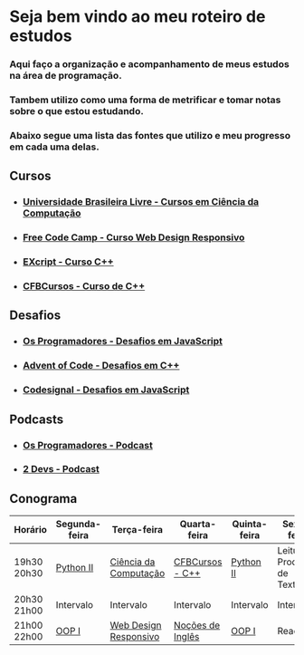 # Seja bem vindo ao meu roteiro de estudos

### Aqui faço a organização e acompanhamento de meus estudos na área de programação.

### Tambem utilizo como uma forma de metrificar e tomar notas sobre o que estou estudando.

### Abaixo segue uma lista das fontes que utilizo e meu progresso em cada uma delas.

## Cursos
  
- ### [Universidade Brasileira Livre  - Cursos em Ciência da Computação](https://github.com/ValdineiJunior/roteiro-de-estudos/issues/1)

- ### [Free Code Camp - Curso Web Design Responsivo](https://github.com/ValdineiJunior/roteiro-de-estudos/issues/2)

- ### [EXcript - Curso C++](https://github.com/ValdineiJunior/roteiro-de-estudos/issues/26)

- ### [CFBCursos - Curso de C++](https://github.com/ValdineiJunior/roteiro-de-estudos/issues/31)

## Desafios

- ### [Os Programadores - Desafios em JavaScript](https://github.com/ValdineiJunior/roteiro-de-estudos/issues/3)

- ### [Advent of Code - Desafios em C++](https://github.com/ValdineiJunior/roteiro-de-estudos/issues/27)

- ### [Codesignal - Desafios em JavaScript](https://github.com/ValdineiJunior/roteiro-de-estudos/issues/40)
  
## Podcasts

- ### [Os Programadores - Podcast](https://github.com/ValdineiJunior/roteiro-de-estudos/issues/6)
- ### [2 Devs - Podcast](https://github.com/ValdineiJunior/roteiro-de-estudos/issues/7)


## Conograma

| Horário     | Segunda-feira            | Terça-feira         | Quarta-feira      | Quinta-feira | Sexta-feira                 |
|-------------|------------------------|-----------------------|------------------|--------------|------------------------------|
| 19h30 20h30 | [Python II](https://pt.coursera.org/learn/ciencia-computacao-python-conceitos-2) | [Ciência da Computação](https://ead.napratica.org.br/enrollments) | [CFBCursos - C++](https://www.youtube.com/playlist?list=PLx4x_zx8csUjczg1qPHavU1vw1IkBcm40)  | [Python II](https://pt.coursera.org/learn/ciencia-computacao-python-conceitos-2)    | Leitura e Produção de Textos |
| 20h30 21h00 | Intervalo              | Intervalo             | Intervalo        | Intervalo    | Intervalo                    |
| 21h00 22h00 | [OOP I](https://www.coursera.org/learn/lab-poo-parte-1)              | [Web Design Responsivo](https://www.freecodecamp.org/learn/2022/responsive-web-design/) | [Noções de Inglês](https://www.youtube.com/playlist?list=PLxI8Can9yAHeYb4-3dXwiY2Z9VdqhnqpM) | [OOP I](https://www.coursera.org/learn/lab-poo-parte-1)        | React         |
